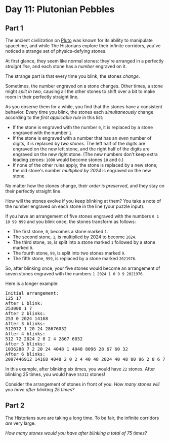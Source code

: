 # Day 11: Plutonian Pebbles

## Part 1

The ancient civilization on [Pluto](http://adventofcode.com/2019/day/20) was known for its ability to manipulate spacetime, and while The Historians explore their infinite corridors, you've noticed a strange set of physics-defying stones.

At first glance, they seem like normal stones: they're arranged in a perfectly _straight line_, and each stone has a _number_ engraved on it.

The strange part is that every time you blink, the stones _change_.

Sometimes, the number engraved on a stone changes. Other times, a stone might _split in two_, causing all the other stones to shift over a bit to make room in their perfectly straight line.

As you observe them for a while, you find that the stones have a consistent behavior. Every time you blink, the stones each _simultaneously_ change according to the _first applicable rule_ in this list:

- If the stone is engraved with the number `0`, it is replaced by a stone engraved with the number `1`.
- If the stone is engraved with a number that has an _even_ number of digits, it is replaced by _two stones_. The left half of the digits are engraved on the new left stone, and the right half of the digits are engraved on the new right stone. (The new numbers don't keep extra leading zeroes: `1000` would become stones `10` and `0`.)
- If none of the other rules apply, the stone is replaced by a new stone; the old stone's number _multiplied by 2024_ is engraved on the new stone.

No matter how the stones change, their _order is preserved_, and they stay on their perfectly straight line.

How will the stones evolve if you keep blinking at them? You take a note of the number engraved on each stone in the line (your puzzle input).

If you have an arrangement of five stones engraved with the numbers `0 1 10 99 999` and you blink once, the stones transform as follows:

- The first stone, `0`, becomes a stone marked `1`.
- The second stone, `1`, is multiplied by 2024 to become `2024`.
- The third stone, `10`, is split into a stone marked `1` followed by a stone marked `0`.
- The fourth stone, `99`, is split into two stones marked `9`.
- The fifth stone, `999`, is replaced by a stone marked `2021976`.

So, after blinking once, your five stones would become an arrangement of seven stones engraved with the numbers `1 2024 1 0 9 9 2021976`.

Here is a longer example:

<pre>
Initial arrangement:
125 17
After 1 blink:
253000 1 7
After 2 blinks:
253 0 2024 14168
After 3 blinks:
512072 1 20 24 28676032
After 4 blinks:
512 72 2024 2 0 2 4 2867 6032
After 5 blinks:
1036288 7 2 20 24 4048 1 4048 8096 28 67 60 32
After 6 blinks:
2097446912 14168 4048 2 0 2 4 40 48 2024 40 48 80 96 2 8 6 7 6 0 3 2
</pre>

In this example, after blinking six times, you would have `22` stones. After blinking 25 times, you would have `55312` stones!

Consider the arrangement of stones in front of you. _How many stones will you have after blinking 25 times?_

## Part 2

The Historians sure are taking a long time. To be fair, the infinite corridors _are_ very large.

_How many stones would you have after blinking a total of 75 times?_
